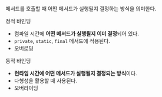 메서드를 호출할 때 어떤 메서드가 실행될지 결정하는 방식을 의미한다.


정적 바인딩
- 컴파일 시간에 **어떤 메서드가 실행될지 이미 결정**되어 있다.
- `private`, `static`, `final` 메서드에 적용된다.
- 오버로딩

동적 바인딩
- **런타임 시간에 어떤 메서드가 실행될지 결정되는 방식**이다.
- 다형성을 활용할 때 사용된다.
- 오버라이딩
